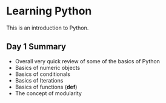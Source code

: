# Learning Python
This is an introduction to Python.

## Day 1 Summary
- Overall very quick review of some of the basics of Python
- Basics of numeric objects
- Basics of conditionals
- Basics of Iterations
- Basics of functions (**def**)
- The concept of modularity
